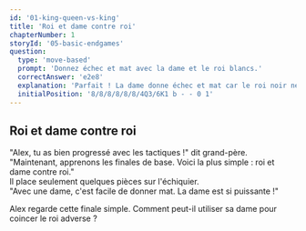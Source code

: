 ```yaml
---
id: '01-king-queen-vs-king'
title: 'Roi et dame contre roi'
chapterNumber: 1
storyId: '05-basic-endgames'
question:
  type: 'move-based' 
  prompt: 'Donnez échec et mat avec la dame et le roi blancs.'
  correctAnswer: 'e2e8'
  explanation: 'Parfait ! La dame donne échec et mat car le roi noir ne peut s\'échapper nulle part !'
  initialPosition: '8/8/8/8/8/8/4Q3/6K1 b - - 0 1'
---
```


## Roi et dame contre roi

"Alex, tu as bien progressé avec les tactiques !" dit grand-père.  
"Maintenant, apprenons les finales de base. Voici la plus simple : roi et dame contre roi."  
Il place seulement quelques pièces sur l'échiquier.  
"Avec une dame, c'est facile de donner mat. La dame est si puissante !"

Alex regarde cette finale simple. Comment peut-il utiliser sa dame pour coincer le roi adverse ?

